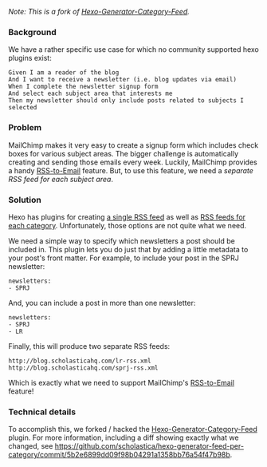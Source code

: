 _Note: This is a fork of [Hexo-Generator-Category-Feed](https://github.com/wmeints/hexo-generator-feed-per-category)._

### Background
We have a rather specific use case for which no community supported hexo plugins exist:

    Given I am a reader of the blog
    And I want to receive a newsletter (i.e. blog updates via email)
    When I complete the newsletter signup form
    And select each subject area that interests me
    Then my newsletter should only include posts related to subjects I selected

### Problem
MailChimp makes it very easy to create a signup form which includes check boxes for various subject areas. The bigger challenge is automatically creating and sending those emails every week. Luckily, MailChimp provides a handy [RSS-to-Email](http://mailchimp.com/features/rss-to-email) feature. But, to use this feature, we need a _separate RSS feed for each subject area_.

### Solution
Hexo has plugins for creating [a single RSS feed](https://github.com/hexojs/hexo-generator-feed) as well as [RSS feeds for each category](https://github.com/wmeints/hexo-generator-feed-per-category). Unfortunately, those options are not quite what we need.

We need a simple way to specify which newsletters a post should be included in. This plugin lets you do just that by adding a little metadata to your post's front matter. For example, to include your post in the SPRJ newsletter:

    newsletters:
    - SPRJ

And, you can include a post in more than one newsletter:

    newsletters:
    - SPRJ
    - LR

Finally, this will produce two separate RSS feeds:

    http://blog.scholasticahq.com/lr-rss.xml
    http://blog.scholasticahq.com/sprj-rss.xml

Which is exactly what we need to support MailChimp's [RSS-to-Email](http://mailchimp.com/features/rss-to-email) feature!

### Technical details
To accomplish this, we forked / hacked the [Hexo-Generator-Category-Feed](https://github.com/wmeints/hexo-generator-feed-per-category) plugin. For more information, including a diff showing exactly what we changed, see https://github.com/scholastica/hexo-generator-feed-per-category/commit/5b2e6899dd09f98b04291a1358bb76a54f47b98b.
